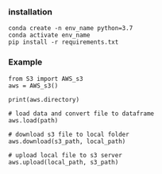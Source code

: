 ### installation

    conda create -n env_name python=3.7
    conda activate env_name
    pip install -r requirements.txt

### Example
    from S3 import AWS_s3
    aws = AWS_s3()

    print(aws.directory)

    # load data and convert file to dataframe
    aws.load(path)
    
    # download s3 file to local folder
    aws.download(s3_path, local_path)

    # upload local file to s3 server
    aws.upload(local_path, s3_path)